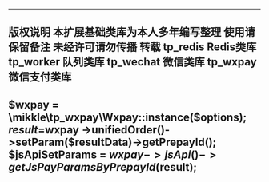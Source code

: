 _____________
版权说明
本扩展基础类库为本人多年编写整理 
使用请保留备注
未经许可请勿传播 转载
tp_redis Redis类库
tp_worker 队列类库
tp_wechat 微信类库
tp_wxpay  微信支付类库
---
$wxpay = \mikkle\tp_wxpay\Wxpay::instance($options);
$result =$wxpay ->unifiedOrder()->setParam($resultData)->getPrepayId();
 $jsApiSetParams = $wxpay ->jsApi()->getJsPayParamsByPrepayId($result);
---